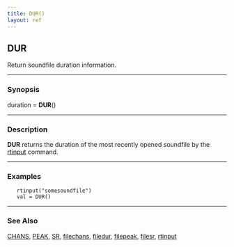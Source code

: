 ```yaml
---
title: DUR()
layout: ref
---
```


## DUR

Return soundfile duration information.

-----

### Synopsis

duration = **DUR**()

-----

### Description

**DUR** returns the duration of the most recently opened soundfile by
the [rtinput](rtinput.html) command.

-----

### Examples

``` 
   rtinput("somesoundfile")
   val = DUR()
```

-----

### See Also

[CHANS](CHANS.html), [PEAK](PEAK.html), [SR](SR.html),
[filechans](filechans.html), [filedur](filedur.html),
[filepeak](filepeak.html), [filesr](filesr.html),
[rtinput](rtinput.html)
